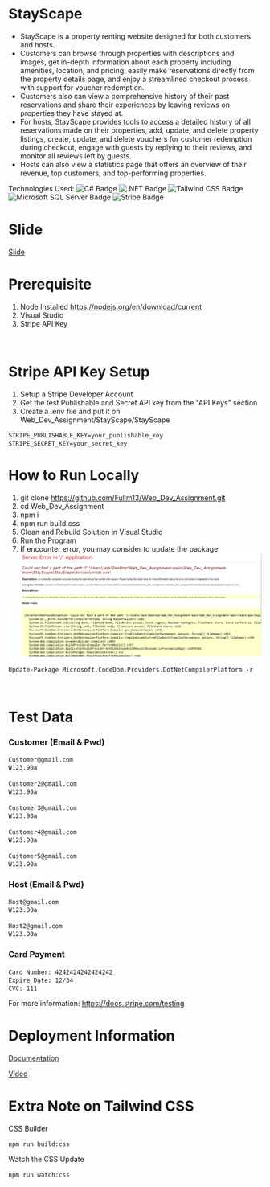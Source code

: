 # StayScape
- StayScape is a  property renting website designed for both customers and hosts. 
- Customers can browse through properties with descriptions and images, get in-depth information about each property including amenities, location, and pricing, easily make reservations directly from the property details page, and enjoy a streamlined checkout process with support for voucher redemption.
- Customers also can view a comprehensive history of their past reservations and share their experiences by leaving reviews on properties they have stayed at.
- For hosts, StayScape provides tools to access a detailed history of all reservations made on their properties, add, update, and delete property listings, create, update, and delete vouchers for customer redemption during checkout, engage with guests by replying to their reviews, and monitor all reviews left by guests.
- Hosts can also view a statistics page that offers an overview of their revenue, top customers, and top-performing properties.

Technologies Used: 
![C# Badge](https://img.shields.io/badge/C%23-512BD4?logo=csharp&logoColor=fff&style=for-the-badge)
![.NET Badge](https://img.shields.io/badge/.NET-512BD4?logo=dotnet&logoColor=fff&style=for-the-badge)
![Tailwind CSS Badge](https://img.shields.io/badge/Tailwind%20CSS-06B6D4?logo=tailwindcss&logoColor=fff&style=for-the-badge)
![Microsoft SQL Server Badge](https://img.shields.io/badge/Microsoft%20SQL%20Server-CC2927?logo=microsoftsqlserver&logoColor=fff&style=for-the-badge)
![Stripe Badge](https://img.shields.io/badge/Stripe-008CDD?logo=stripe&logoColor=fff&style=for-the-badge)


# Slide
[Slide](Demo.pdf)

# Prerequisite
1. Node Installed https://nodejs.org/en/download/current
2. Visual Studio
3. Stripe API Key
<br/>

# Stripe API Key Setup
1. Setup a Stripe Developer Account
2. Get the test Publishable and Secret API key from the "API Keys" section
3. Create a .env file and put it on Web_Dev_Assignment/StayScape/StayScape
```
STRIPE_PUBLISHABLE_KEY=your_publishable_key
STRIPE_SECRET_KEY=your_secret_key
```

# How to Run Locally
1. git clone https://github.com/Fulim13/Web_Dev_Assignment.git
2. cd Web_Dev_Assignment
3. npm i
4. npm run build:css
5. Clean and Rebuild Solution in Visual Studio
6. Run the Program
7. If encounter error, you may consider to update the package
![error](error.png)
```
Update-Package Microsoft.CodeDom.Providers.DotNetCompilerPlatform -r
```
<br/>


# Test Data
### Customer (Email & Pwd)
```
Customer@gmail.com
W123.90a

Customer2@gmail.com
W123.90a

Customer3@gmail.com
W123.90a

Customer4@gmail.com
W123.90a

Customer5@gmail.com
W123.90a
```

### Host (Email & Pwd)
```
Host@gmail.com
W123.90a

Host2@gmail.com
W123.90a
```

### Card Payment
```
Card Number: 4242424242424242
Expire Date: 12/34
CVC: 111
```
For more information: https://docs.stripe.com/testing
<br />

# Deployment Information
[Documentation](https://learn.microsoft.com/en-us/azure/app-service/app-service-web-tutorial-dotnet-sqldatabase)

[Video](https://www.youtube.com/watch?v=TcghUb1NPCw)

# Extra Note on Tailwind CSS
CSS Builder
```
npm run build:css
```
Watch the CSS Update
```
npm run watch:css
```
